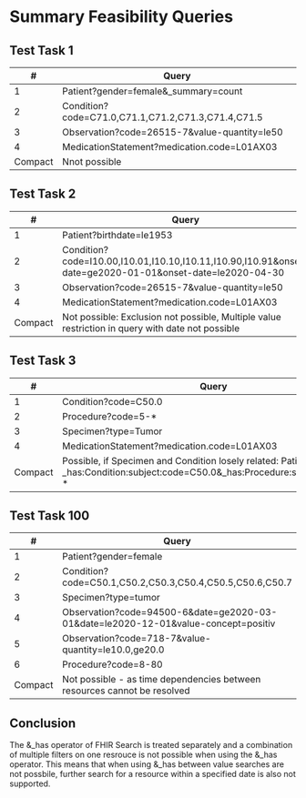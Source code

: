 # Summary Feasibility Queries

## Test Task 1

| # | Query |
| - | ------- |
| 1 | Patient?gender=female&_summary=count |
| 2 | Condition?code=C71.0,C71.1,C71.2,C71.3,C71.4,C71.5 |
| 3 | Observation?code=26515-7&value-quantity=le50 |
| 4 | MedicationStatement?medication.code=L01AX03 |
| Compact | Nnot possible |


## Test Task 2

| # | Query |
| - | ------- |
| 1 | Patient?birthdate=le1953 |
| 2 | Condition?code=I10.00,I10.01,I10.10,I10.11,I10.90,I10.91&onset-date=ge2020-01-01&onset-date=le2020-04-30 |
| 3 | Observation?code=26515-7&value-quantity=le50 |
| 4 | MedicationStatement?medication.code=L01AX03 |
| Compact | Not possible: Exclusion not possible, Multiple value restriction in query with date not possible |


## Test Task 3

| # | Query |
| - | ------- |
| 1 | Condition?code=C50.0 |
| 2 | Procedure?code=5-* |
| 3 | Specimen?type=Tumor |
| 4 | MedicationStatement?medication.code=L01AX03 |
| Compact | Possible, if Specimen and Condition losely related: Patient?_has:Condition:subject:code=C50.0&_has:Procedure:subject:code=5-* |


## Test Task 100

| # | Query |
| - | ------- |
| 1 | Patient?gender=female |
| 2 | Condition?code=C50.1,C50.2,C50.3,C50.4,C50.5,C50.6,C50.7 |
| 3 | Specimen?type=tumor |
| 4 | Observation?code=94500-6&date=ge2020-03-01&date=le2020-12-01&value-concept=positiv |
| 5 | Observation?code=718-7&value-quantity=le10.0,ge20.0 |
| 6 | Procedure?code=8-80 |
| Compact | Not possible - as time dependencies between resources cannot be resolved |

## Conclusion

The &_has operator of FHIR Search is treated separately and a combination of multiple filters on one resrouce is not possible when using the &_has operator.
This means that when using &_has between value searches are not possbile, further search for a resource within a specified date is also not supported.